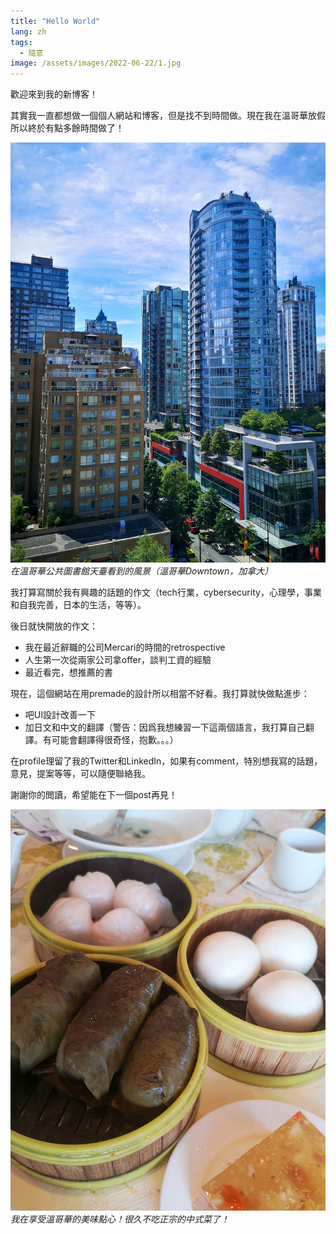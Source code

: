```yaml
---
title: "Hello World"
lang: zh
tags:
  - 隨意
image: /assets/images/2022-06-22/1.jpg
---
```


歡迎來到我的新博客！

其實我一直都想做一個個人網站和博客，但是找不到時間做。現在我在溫哥華放假所以終於有點多餘時間做了！

![](/assets/images/2022-06-22/1.jpg)
*在溫哥華公共圖書館天臺看到的風景（溫哥華Downtown，加拿大）*

我打算寫關於我有興趣的話題的作文（tech行業，cybersecurity，心理學，事業和自我完善，日本的生活，等等）。

後日就快開放的作文：
- 我在最近辭職的公司Mercari的時間的retrospective
- 人生第一次從兩家公司拿offer，談判工資的經驗
- 最近看完，想推薦的書

現在，這個網站在用premade的設計所以相當不好看。我打算就快做點進步：
- 吧UI設計改善一下
- 加日文和中文的翻譯（警告：因爲我想練習一下這兩個語言，我打算自己翻譯。有可能會翻譯得很奇怪，抱歉。。。）

在profile理留了我的Twitter和LinkedIn，如果有comment，特別想我寫的話題，意見，提案等等，可以隨便聯絡我。

謝謝你的閲讀，希望能在下一個post再見！

![](/assets/images/2022-06-22/2.jpg)
*我在享受溫哥華的美味點心！很久不吃正宗的中式菜了！*
